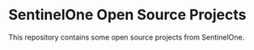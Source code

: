 # SentinelOne Open Source Projects

This repository contains some open source projects from SentinelOne.